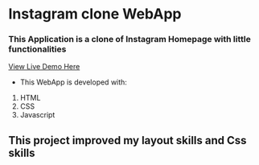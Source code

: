 # Instagram clone WebApp


### This Application is a clone of Instagram Homepage with little functionalities

[View Live Demo Here](https://igdamiclone-two.vercel.app/)

- This WebApp is developed with:
1. HTML
2. CSS
3. Javascript



## This project improved my layout skills and Css skills
